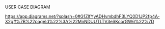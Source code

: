 
USER CASE DIAGRAM 

https://app.diagrams.net/?splash=0#G1ZlfYyADHvmbdhF3LYQ0D1JP2fp4A-X2g#%7B%22pageId%22%3A%22MnNDUUTLTV3eSKcorGW6%22%7D
